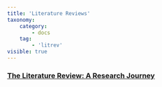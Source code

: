 ```yaml
---
title: 'Literature Reviews'
taxonomy:
    category:
        - docs
    tag:
        - 'litrev'
visible: true
---
```



### [The Literature Review: A Research Journey](https://guides.library.harvard.edu/literaturereview)
